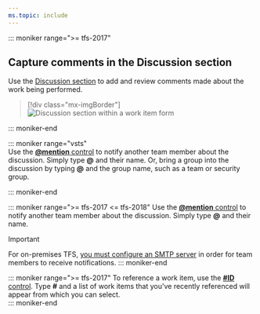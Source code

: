 ```yaml
---
ms.topic: include
---
```



::: moniker range=">= tfs-2017"   

## Capture comments in the Discussion section 

Use the [Discussion section](/azure/devops/boards/work-items/work-item-form-controls#discussion) to add and review comments made about the work being performed. 

> [!div class="mx-imgBorder"]  
> ![Discussion section within a work item form](/azure/devops/boards/backlogs/_img/discussion-section.png)   

::: moniker-end 

::: moniker range="vsts"   
Use the [**@mention** control](../../notifications/at-mentions.md) to notify another team member about the discussion. Simply type **@** and their name. Or, bring a group into the discussion by typing **@** and the group name, such as a team or security group. 
 
::: moniker-end  

::: moniker range=">= tfs-2017 <= tfs-2018" 
Use the [**@mention** control](../../notifications/at-mentions.md) to notify another team member about the discussion. Simply type **@** and their name.

> [!IMPORTANT]  
> For on-premises TFS, [you must configure an SMTP server](/tfs/server/admin/setup-customize-alerts) in order for team members to receive notifications. 
::: moniker-end 


::: moniker range=">= tfs-2017" 
To reference a work item, use the [**#ID** control](../../notifications/add-links-to-work-items.md). Type **#** and a list of work items that you've recently referenced will appear from which you can select.  
::: moniker-end 

